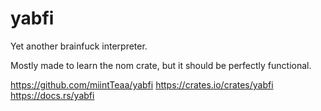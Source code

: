 # yabfi
Yet another brainfuck interpreter.

Mostly made to learn the nom crate, but it should be perfectly functional.

https://github.com/miintTeaa/yabfi
https://crates.io/crates/yabfi
https://docs.rs/yabfi
